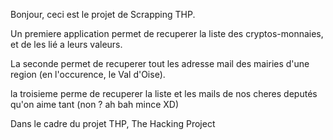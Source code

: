 Bonjour, ceci est le projet de Scrapping THP.

Un premiere application permet de recuperer la liste des cryptos-monnaies, et de les lié a leurs valeurs.

La seconde permet de recuperer tout les adresse mail des mairies d'une region (en l'occurence, le Val d'Oise).

la troisieme perme de recuperer la liste et les mails de nos cheres deputés qu'on aime tant (non ? ah bah mince XD)

Dans le cadre du projet THP, The Hacking Project
